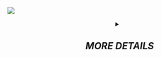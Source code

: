 <a href="https://www.youtube.com/DopeSatan/"><img src="https://blogger.googleusercontent.com/img/b/R29vZ2xl/AVvXsEjaGjmWI7OhAtQSRlQ1-gbA0hxxHnz_tqgbiLP4NoDCsEsGTjZzHpI8BPgK6AdkeU1sGVhDC2V9gIC842ZUT14ZthVniABI3qyCLSWDvA--AvMEV-IMKHlu5Yw0DxN2ERE0PU4GHjhY9mTPKPWPgpQmU5U-2H3iFyTmf4V_Oa8c0rbStXGvG-Gec2DE/s16000/Untitled%20design-modified.png"/></a>
<details align="middle">
<summary><h2><em>‎ ‎MORE DETAILS</em></h2></summary>

<br>

[comment]: <> (Metrics)
<a href="https://github.com/orgs/DopeSatan/repositories">![Metrics](https://metrics.lecoq.io/dopesatan?template=classic&introduction=1&base.indepth=false&base.hireable=false&introduction.title=true&config.timezone=Asia%2FCalcutta)</a>
</details>
